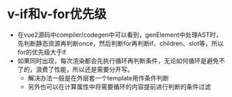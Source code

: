 # v-if和v-for优先级
+ 在vue2源码中compiler/codegen中可以看到，genElement中处理AST时，先判断静态资源再判断once，然后判断for再判断if、children、slot等，所以for的优先级大于if
+ 如果同时出现，每次渲染都会先执行循环再判断条件，无论如何循环是避免不了的，浪费了性能，所以还是需要分开写。
  - 解决办法一般是在外层套一个template用作条件判断
  - 另外也可以在计算属性中将需要循环的内容提前进行判断的条件过滤
